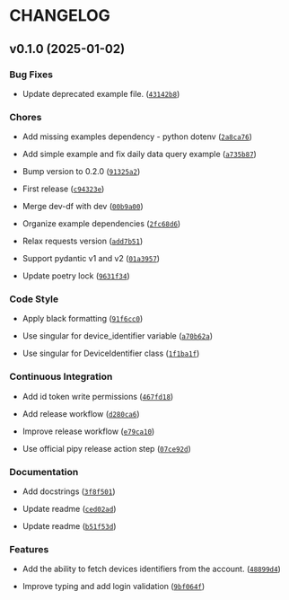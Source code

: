# CHANGELOG


## v0.1.0 (2025-01-02)

### Bug Fixes

- Update deprecated example file.
  ([`43142b8`](https://github.com/davidsmfreire/watchpower-api/commit/43142b803ef2d15a0c8aa991680cac9628de6fcc))

### Chores

- Add missing examples dependency - python dotenv
  ([`2a8ca76`](https://github.com/davidsmfreire/watchpower-api/commit/2a8ca76f1454dc361be4f8b4409afe012ccde28b))

- Add simple example and fix daily data query example
  ([`a735b87`](https://github.com/davidsmfreire/watchpower-api/commit/a735b8762f00dee3b6449e5fe5eec23823865d27))

- Bump version to 0.2.0
  ([`91325a2`](https://github.com/davidsmfreire/watchpower-api/commit/91325a274d5b53ca7c529c1ad3f1b374201325dd))

- First release
  ([`c94323e`](https://github.com/davidsmfreire/watchpower-api/commit/c94323ed6af0a61a3932b6f0b35ac0772eb7a4ef))

- Merge dev-df with dev
  ([`00b9a00`](https://github.com/davidsmfreire/watchpower-api/commit/00b9a00105fd227973a2889a77ea8474259a91fc))

- Organize example dependencies
  ([`2fc68d6`](https://github.com/davidsmfreire/watchpower-api/commit/2fc68d6c8f940b36085987e223815597436ac3d5))

- Relax requests version
  ([`add7b51`](https://github.com/davidsmfreire/watchpower-api/commit/add7b51ac79ffe7e35408a3278b1d537b2688adb))

- Support pydantic v1 and v2
  ([`01a3957`](https://github.com/davidsmfreire/watchpower-api/commit/01a395737ea1e0f69d35fa544fe1695e759b8d8c))

- Update poetry lock
  ([`9631f34`](https://github.com/davidsmfreire/watchpower-api/commit/9631f34a7e5d196fce232d24197b3cb61e354d31))

### Code Style

- Apply black formatting
  ([`91f6cc0`](https://github.com/davidsmfreire/watchpower-api/commit/91f6cc0cd12718a0cb21f50610dd87ec05cc0c0f))

- Use singular for device_identifier variable
  ([`a70b62a`](https://github.com/davidsmfreire/watchpower-api/commit/a70b62a9828bb9f65e69a27398c57b91870ca1f7))

- Use singular for DeviceIdentifier class
  ([`1f1ba1f`](https://github.com/davidsmfreire/watchpower-api/commit/1f1ba1f3d9d3a710e8641cf6fae723849c2d236d))

### Continuous Integration

- Add id token write permissions
  ([`467fd18`](https://github.com/davidsmfreire/watchpower-api/commit/467fd189608a9f5c820c851acbdb3ab7f3199fa5))

- Add release workflow
  ([`d280ca6`](https://github.com/davidsmfreire/watchpower-api/commit/d280ca6895620019e9ce39c5f11904f2df95cfd4))

- Improve release workflow
  ([`e79ca10`](https://github.com/davidsmfreire/watchpower-api/commit/e79ca1060ec3c9b8f7fa0839aaa5a4b269ade08d))

- Use official pipy release action step
  ([`07ce92d`](https://github.com/davidsmfreire/watchpower-api/commit/07ce92ddac21fd6ed26a83c0340b174824854398))

### Documentation

- Add docstrings
  ([`3f8f501`](https://github.com/davidsmfreire/watchpower-api/commit/3f8f5014d930ed954fbd067aa74c5ac7a0d35a57))

- Update readme
  ([`ced02ad`](https://github.com/davidsmfreire/watchpower-api/commit/ced02ada04e181adbdabca6fa4604a19ceeb016f))

- Update readme
  ([`b51f53d`](https://github.com/davidsmfreire/watchpower-api/commit/b51f53d9fcdfd8de1506bd8d4f538829d9d29d16))

### Features

- Add the ability to fetch devices identifiers from the account.
  ([`48899d4`](https://github.com/davidsmfreire/watchpower-api/commit/48899d400666864f8075cd7b42dfc5a51b3cff0a))

- Improve typing and add login validation
  ([`9bf064f`](https://github.com/davidsmfreire/watchpower-api/commit/9bf064fd7ff1f29856c89853fc0df9de0024d3d7))
